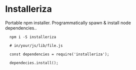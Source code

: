 # Installeriza

Portable npm installer. Programmatically spawn & install node dependencies..

```
  npm i -S installeriza

  # in/your/js/lib/file.js

  const dependencies = require('installeriza');

  dependecies.install();

```

  
  

